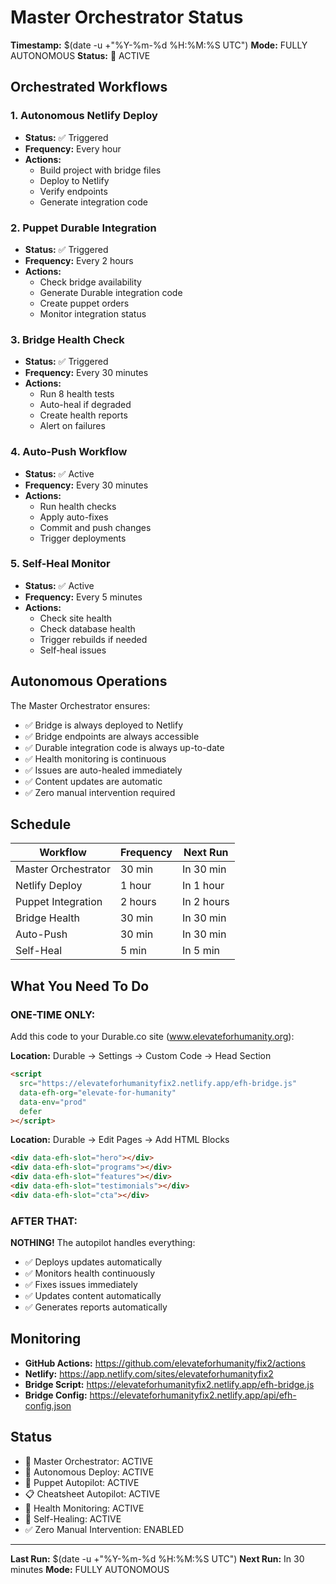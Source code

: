 # Master Orchestrator Status

**Timestamp:** $(date -u +"%Y-%m-%d %H:%M:%S UTC")
**Mode:** FULLY AUTONOMOUS
**Status:** 🤖 ACTIVE

## Orchestrated Workflows

### 1. Autonomous Netlify Deploy

- **Status:** ✅ Triggered
- **Frequency:** Every hour
- **Actions:**
  - Build project with bridge files
  - Deploy to Netlify
  - Verify endpoints
  - Generate integration code

### 2. Puppet Durable Integration

- **Status:** ✅ Triggered
- **Frequency:** Every 2 hours
- **Actions:**
  - Check bridge availability
  - Generate Durable integration code
  - Create puppet orders
  - Monitor integration status

### 3. Bridge Health Check

- **Status:** ✅ Triggered
- **Frequency:** Every 30 minutes
- **Actions:**
  - Run 8 health tests
  - Auto-heal if degraded
  - Create health reports
  - Alert on failures

### 4. Auto-Push Workflow

- **Status:** ✅ Active
- **Frequency:** Every 30 minutes
- **Actions:**
  - Run health checks
  - Apply auto-fixes
  - Commit and push changes
  - Trigger deployments

### 5. Self-Heal Monitor

- **Status:** ✅ Active
- **Frequency:** Every 5 minutes
- **Actions:**
  - Check site health
  - Check database health
  - Trigger rebuilds if needed
  - Self-heal issues

## Autonomous Operations

The Master Orchestrator ensures:

- ✅ Bridge is always deployed to Netlify
- ✅ Bridge endpoints are always accessible
- ✅ Durable integration code is always up-to-date
- ✅ Health monitoring is continuous
- ✅ Issues are auto-healed immediately
- ✅ Content updates are automatic
- ✅ Zero manual intervention required

## Schedule

| Workflow            | Frequency | Next Run   |
| ------------------- | --------- | ---------- |
| Master Orchestrator | 30 min    | In 30 min  |
| Netlify Deploy      | 1 hour    | In 1 hour  |
| Puppet Integration  | 2 hours   | In 2 hours |
| Bridge Health       | 30 min    | In 30 min  |
| Auto-Push           | 30 min    | In 30 min  |
| Self-Heal           | 5 min     | In 5 min   |

## What You Need To Do

### ONE-TIME ONLY:

Add this code to your Durable.co site (www.elevateforhumanity.org):

**Location:** Durable → Settings → Custom Code → Head Section

```html
<script
  src="https://elevateforhumanityfix2.netlify.app/efh-bridge.js"
  data-efh-org="elevate-for-humanity"
  data-env="prod"
  defer
></script>
```

**Location:** Durable → Edit Pages → Add HTML Blocks

```html
<div data-efh-slot="hero"></div>
<div data-efh-slot="programs"></div>
<div data-efh-slot="features"></div>
<div data-efh-slot="testimonials"></div>
<div data-efh-slot="cta"></div>
```

### AFTER THAT:

**NOTHING!** The autopilot handles everything:

- ✅ Deploys updates automatically
- ✅ Monitors health continuously
- ✅ Fixes issues immediately
- ✅ Updates content automatically
- ✅ Generates reports automatically

## Monitoring

- **GitHub Actions:** https://github.com/elevateforhumanity/fix2/actions
- **Netlify:** https://app.netlify.com/sites/elevateforhumanityfix2
- **Bridge Script:** https://elevateforhumanityfix2.netlify.app/efh-bridge.js
- **Bridge Config:** https://elevateforhumanityfix2.netlify.app/api/efh-config.json

## Status

- 🤖 Master Orchestrator: ACTIVE
- 🚀 Autonomous Deploy: ACTIVE
- 🤖 Puppet Autopilot: ACTIVE
- 📋 Cheatsheet Autopilot: ACTIVE
- 🏥 Health Monitoring: ACTIVE
- 🔧 Self-Healing: ACTIVE
- ✅ Zero Manual Intervention: ENABLED

---

**Last Run:** $(date -u +"%Y-%m-%d %H:%M:%S UTC")
**Next Run:** In 30 minutes
**Mode:** FULLY AUTONOMOUS
